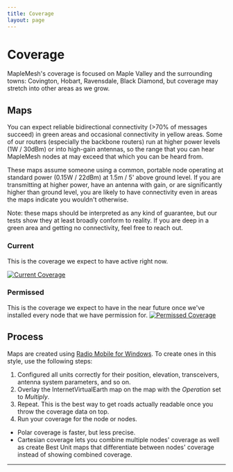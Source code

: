 ```yaml
---
title: Coverage
layout: page
---
```

# Coverage

MapleMesh's coverage is focused on Maple Valley and the surrounding towns: Covington, Hobart, Ravensdale, Black Diamond, but coverage may stretch into other areas as we grow.

## Maps

You can expect reliable bidirectional connectivity (>70% of messages succeed) in green areas and occasional connectivity in yellow areas. Some of our routers (especially the backbone routers) run at higher power levels (1W / 30dBm) or into high-gain antennas, so the range that you can hear MapleMesh nodes at may exceed that which you can be heard from.

These maps assume someone using a common, portable node operating at standard power (0.15W / 22dBm) at 1.5m / 5' above ground level. If you are transmitting at higher power, have an antenna with gain, or are significantly higher than ground level, you are likely to have connectivity even in areas the maps indicate you wouldn't otherwise.

Note: these maps should be interpreted as any kind of guarantee, but our tests show they at least broadly conform to reality. If you are deep in a green area and getting no connectivity, feel free to reach out.

### Current
This is the coverage we expect to have active right now. 

[![Current Coverage](images/coverage/expected-25-09-29.png)](images/coverage/expected-25-09-29.png)

### Permissed
This is the coverage we expect to have in the near future once we've installed every node that we have permission for.
[![Permissed Coverage](images/coverage/permissed-25-09-29.png)](images/coverage/permissed-25-09-29.png)

## Process
Maps are created using [Radio Mobile for Windows](https://www.ve2dbe.com). To create ones in this style, use the following steps:
1. Configured all units correctly for their position, elevation, transceivers, antenna system parameters, and so on.
1. Overlay the InternetVirtualEarth map on the map with the *Operation* set to *Multiply*.
1. Repeat. This is the best way to get roads actually readable once you throw the coverage data on top.
1. Run your coverage for the node or nodes. 
  - Polar coverage is faster, but less precise. 
  - Cartesian coverage lets you combine multiple nodes' coverage as well as create Best Unit maps that differentiate between nodes' coverage instead of showing combined coverage.

---